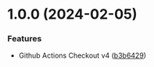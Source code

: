 # 1.0.0 (2024-02-05)


### Features

* Github Actions Checkout v4 ([b3b6429](https://github.com/lungcrew/unity-lungfetcher/commit/b3b64293669989161b198458d6b8b0f8c8428a34))
